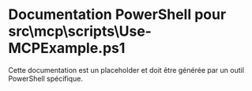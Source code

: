 # Documentation PowerShell pour src\mcp\scripts\Use-MCPExample.ps1

Cette documentation est un placeholder et doit être générée par un outil PowerShell spécifique.
